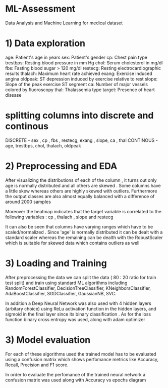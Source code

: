 # ML-Assessment
Data Analysis and Machine Learning for medical dataset

# 1) Data exploration

age: Patient's age in years
sex: Patient's gender
cp: Chest pain type 
trestbps: Resting blood pressure in mm Hg 
chol: Serum cholesterol in mg/dl 
fbs: Fasting blood sugar > 120 mg/dl
restecg: Resting electrocardiographic results 
thalach: Maximum heart rate achieved 
exang: Exercise induced angina
oldpeak: ST depression induced by exercise relative to rest 
slope: Slope of the peak exercise ST segment
ca: Number of major vessels colored by fluoroscopy
thal: Thalassemia type
target: Presence of heart disease

# splitting columns into discrete and continous 

DISCRETE - sex , cp , fbs , restecg, exang , slope, ca , thal
CONTINOUS - age, trestbps, chol, thalach, oldpeak

# 2) Preprocessing and EDA
After visualizing the distributions of each of the column , it turns out only age is normally distributed and all others are skewed . Some columns have a little skew whereas others are highly skewed with outliers. Furthermore the output classes are also almost equally balanced with a difference of around 2000 samples

Moreover the heatmap indicates that the target variable is correlated to the following variables : cp , thalach , slope and restecg

It can also be seen that columns have varying ranges which have to be scaled/normalized . Since 'age' is normally distributed it can be dealt with a standard scaler whereas the remaining can be dealth with the RobustScaler which is suitable for skewed data which contains outliers as well


# 3) Loading and Training
After preprocessing the data we can split the data ( 80 : 20 ratio for train test split) and train using standard ML algorithms including RandomForestClassifier, DecisionTreeClassifier, KNeighborsClassifier, AdaBoostClassifier, SGDClassifier, GaussianNB, SVC.

In addition a Deep Neural Network was also used with 4 hidden layers (arbitary choice) using ReLu activation function in the hidden layers, and sigmoid in the final layer since its binary classification . As for the loss function binary cross entropy was used, along with adam optimizer


# 3) Model evaluation
For each of these algorithms used the trained model has to be evaluated using a confusion matrix which shows perfomance metrics like Accuracy, Recall, Precision and F1 score.

In order to evaluate the perfomance of the trained neural network a confusion matrix was used along with Accuracy vs epochs diagram

